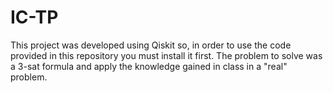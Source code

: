 # IC-TP

This project was developed using Qiskit so, in order to use the code provided in this repository you must install it first.
The problem to solve was a 3-sat formula and apply the knowledge gained in class in a "real" problem.



